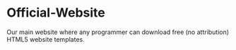 # Official-Website
Our main website where any programmer can download free (no attribution) HTML5 website templates.